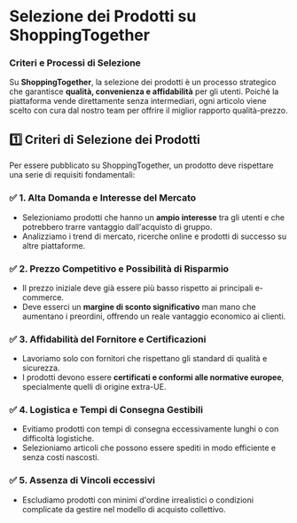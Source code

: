 # Selezione dei Prodotti su ShoppingTogether

### **Criteri e Processi di Selezione**  

Su **ShoppingTogether**, la selezione dei prodotti è un processo strategico che garantisce **qualità, convenienza e affidabilità** per gli utenti. Poiché la piattaforma vende direttamente senza intermediari, ogni articolo viene scelto con cura dal nostro team per offrire il miglior rapporto qualità-prezzo.  

## **1️⃣ Criteri di Selezione dei Prodotti**  
Per essere pubblicato su ShoppingTogether, un prodotto deve rispettare una serie di requisiti fondamentali:  

### ✅ **1. Alta Domanda e Interesse del Mercato**  
- Selezioniamo prodotti che hanno un **ampio interesse** tra gli utenti e che potrebbero trarre vantaggio dall'acquisto di gruppo.  
- Analizziamo i trend di mercato, ricerche online e prodotti di successo su altre piattaforme.  

### ✅ **2. Prezzo Competitivo e Possibilità di Risparmio**  
- Il prezzo iniziale deve già essere più basso rispetto ai principali e-commerce.  
- Deve esserci un **margine di sconto significativo** man mano che aumentano i preordini, offrendo un reale vantaggio economico ai clienti.  

### ✅ **3. Affidabilità del Fornitore e Certificazioni**  
- Lavoriamo solo con fornitori che rispettano gli standard di qualità e sicurezza.  
- I prodotti devono essere **certificati e conformi alle normative europee**, specialmente quelli di origine extra-UE.  

### ✅ **4. Logistica e Tempi di Consegna Gestibili**  
- Evitiamo prodotti con tempi di consegna eccessivamente lunghi o con difficoltà logistiche.  
- Selezioniamo articoli che possono essere spediti in modo efficiente e senza costi nascosti.  

### ✅ **5. Assenza di Vincoli eccessivi**  
- Escludiamo prodotti con minimi d'ordine irrealistici o condizioni complicate da gestire nel modello di acquisto collettivo.
